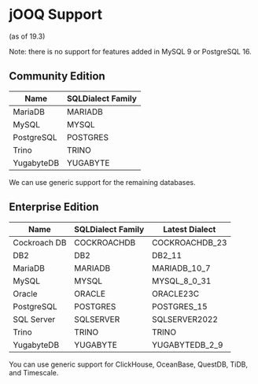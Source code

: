 # jOOQ Support

(as of 19.3)

Note: there is no support for features added in MySQL 9 or PostgreSQL 16.

## Community Edition

| Name         | SQLDialect Family   |
|--------------|---------------------|
| MariaDB      | MARIADB             |
| MySQL        | MYSQL               |
| PostgreSQL   | POSTGRES            |
| Trino        | TRINO               |
| YugabyteDB   | YUGABYTE            |

We can use generic support for the remaining databases.

## Enterprise Edition

| Name         | SQLDialect Family   | Latest Dialect |
|--------------|---------------------|----------------|
| Cockroach DB | COCKROACHDB         | COCKROACHDB_23 |
| DB2          | DB2                 | DB2_11         |
| MariaDB      | MARIADB             | MARIADB_10_7   |
| MySQL        | MYSQL               | MYSQL_8_0_31   |
| Oracle       | ORACLE              | ORACLE23C      |
| PostgreSQL   | POSTGRES            | POSTGRES_15    |
| SQL Server   | SQLSERVER           | SQLSERVER2022  |
| Trino        | TRINO               | TRINO          |
| YugabyteDB   | YUGABYTE            | YUGABYTEDB_2_9 |

You can use generic support for ClickHouse, OceanBase, QuestDB, TiDB, and Timescale.